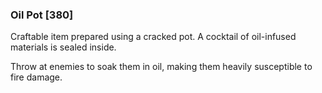 ### Oil Pot [380]

Craftable item prepared using a cracked pot. A cocktail of oil-infused materials is sealed inside.

Throw at enemies to soak them in oil, making them heavily susceptible to fire damage.